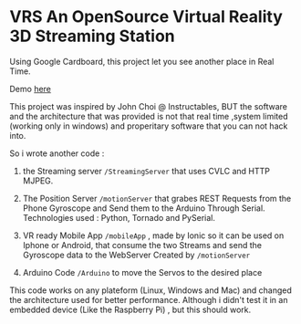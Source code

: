 # VRS An OpenSource Virtual Reality 3D Streaming Station

Using Google Cardboard, this project let you see another place in Real Time.

Demo [here](https://www.youtube.com/watch?v=HG2e9lBOV7o) 

This project was inspired by John Choi @ Instructables, BUT the software and the architecture that was provided is not that real time ,system limited (working only in windows) and properitary software that you can not hack into.

So i wrote another code : 

1. the Streaming server `/StreamingServer` that uses CVLC and HTTP MJPEG.

2. The Position Server `/motionServer` that grabes REST Requests from the Phone Gyroscope and Send them to the Arduino Through Serial. Technologies used : Python, Tornado and PySerial.

3. VR ready Mobile App `/mobileApp` , made by Ionic so it can be used on Iphone or Android, that consume the two Streams and send the Gyroscope data to the WebServer Created by `/motionServer`

4. Arduino Code `/Arduino` to move the Servos to the desired place 

This code works on any plateform (Linux, Windows and Mac) and changed the architecture used for better performance. Although i didn't test it in an embedded device (Like the Raspberry Pi) , but this should work.
